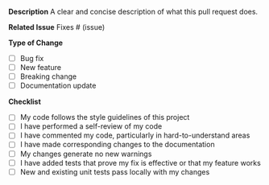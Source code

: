 **Description**
A clear and concise description of what this pull request does.

**Related Issue**
Fixes # (issue)

**Type of Change**

- [ ] Bug fix
- [ ] New feature
- [ ] Breaking change
- [ ] Documentation update

**Checklist**

- [ ] My code follows the style guidelines of this project
- [ ] I have performed a self-review of my code
- [ ] I have commented my code, particularly in hard-to-understand areas
- [ ] I have made corresponding changes to the documentation
- [ ] My changes generate no new warnings
- [ ] I have added tests that prove my fix is effective or that my feature works
- [ ] New and existing unit tests pass locally with my changes
